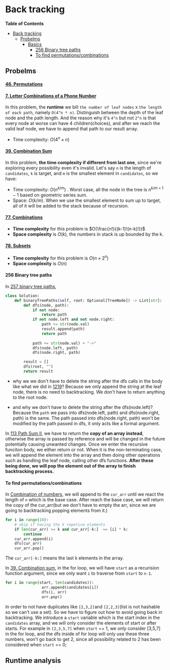 # Back tracking
**Table of Contents**
- [Back tracking](#back-tracking)
  - [Probelms](#probelms)
    - [Basics](#basics)
      - [256 Binary tree paths](#256-binary-tree-paths)
      - [To find permutations/combinations](#to-find-permutationscombinations)



## Probelms

#### [46. Permutations](https://leetcode.com/problems/permutations/)

#### [7. Letter Combinations of a Phone Number](https://leetcode.com/problems/letter-combinations-of-a-phone-number/)

In this problem, the **runtime** we bill `the number of leaf nodes` x `the length of each path`, namely `O(4^n * n)`. Distinguish between the depth of the leaf node and the path length. And the reason why it's `4^n` but not `2^n` is that every node at worse can have 4 children(choices), and after we reach the valid leaf node, we have to append that path to our result array.

- Time complexity: $O(4^n \times n)$



#### [39. Combination Sum](https://leetcode.com/problems/combination-sum/)

In this problem, **the time complexity if different from last one**, since we're exploring every possibility even it's invalid. Let's say `n` is the length of `candidates`, `k` is target, and `m` is the smallest element in `candidates`, so we have:

- Time complexity: $O(n^{k/m})$ . Worst case, all the node in the tree is $n^{k/m + 1} - 1$ based on geometric series sum.
- Space: $O(k/m)$. When we use the smallest element to sum up to target, all of it will be added to the stack because of recursion.



#### [77. Combinations](https://leetcode.com/problems/combinations/)

- **Time complexity** for this problem is $O(\frac{n!}{(k-1)!(n-k)!})$
- **Space complexity** is $O(k)$, the numbers in stack is up bounded by the k.



#### [78. Subsets](https://leetcode.com/problems/subsets/)

- **Time complexity** for this problem is $O(n \times 2^n)$
- **Space complexity** is $O(n)$



#### 256 Binary tree paths
In [257 binary tree paths](/back_tracking/257_binary_tree_paths.py), 
```python
class Solution:
    def binaryTreePaths(self, root: Optional[TreeNode]) -> List[str]:
        def dfs(node, path):
            if not node:
                return path
            if not node.left and not node.right:
                path += str(node.val)
                result.append(path)
                return path
            
            path += str(node.val) + "->"
            dfs(node.left, path)
            dfs(node.right, path)

        result = []
        dfs(root, "")
        return result
```
- why we we don't have to delete the string after the dfs calls in the body like what we did in [1219](/back_tracking/1219_path_with_maximum_gold.py)?
    Because we only append the string at the leaf node, there is no need to backtracking. We don't have to return anything to the root node.

- and why we don't have to delete the string after the dfs(node.left)?
    Because the `path` we pass into dfs(node.left, path) and dfs(node.right, path) is the same. The path passed into dfs(node.right, path) won't be modified by the path passed in dfs, it only acts like a formal argument.

In [113 Path Sum II](/back_tracking/113_path_sum_II.py), we have to return the **copy of an array instead**, otherwise the array is passed by reference and will be changed in the future potentially causing unwanted changes.
Once we enter the recursive funciton body, we either return or not. When it is the non-terminating case, we will append the element into the array and then doing other operations such as handling the leaf node, calling other dfs functions. **After these being done, we will pop the element out of the array to finish backtracking process.**

#### To find permutations/combinations
In [Combination of numbers](./combo_of_numbers.py), we will append to the `cur_arr` until we react the length of `n` which is the base case. After reach the base case, we will return the copy of the cur_arr(but we don't have to empty the arr, since we are going to backtracking popping elements from it.) 

```python
for i in range(10):
    # skip if having the k repetive elements
    if len(cur_arr) >= k and cur_arr[-k:]  == [i] * k:
        continue
    cur_arr.append(i)
    dfs(cur_arr)
    cur_arr.pop()
```
The `cur_arr[-k:]` means the last k elements in the array.

In [39. Combination sum](./39_combination_sum.py), in the for loop, we will have `start` as a recurision function argument, since we only want `i` to traverse from `start` to `n-1`. 
```python
for i in range(start, len(candidates)):
                arr.append(candidates[i])
                dfs(i, arr)
                arr.pop()
```
In order to not have duplicates like `[2,3,2]`and `[2,2,3]`(list is not hashable so we can't use a set). So we have to figure out how to avoid going back in backtracking. We introduce a `start` variable which is the start index in the `candidates` array, and we will only consider the elements of start or after starts. For example in `[2,3,5,7]` when `start` == 1, we only consider [3,5,7] in the for loop, and the dfs inside of for loop will only use these three numbers, won't go back to get 2, since all possibility related to 2 has been considered when `start` == 0;





## Runtime analysis

